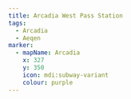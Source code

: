 ```yaml
---
title: Arcadia West Pass Station
tags:
  - Arcadia
  - Aeqen
marker:
  - mapName: Arcadia
    x: 327
    y: 350
    icon: mdi:subway-variant
    colour: purple
---
```

